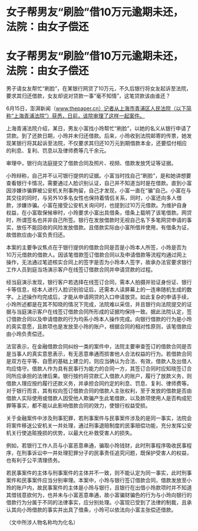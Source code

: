 # 女子帮男友“刷脸”借10万元逾期未还，法院：由女子偿还

# 女子帮男友“刷脸”借10万元逾期未还，法院：由女子偿还

男子请女友帮忙“刷脸”，在某银行网贷了10万元，不久后银行将女友起诉至法院，要求其归还借款，女友却说对贷款一事“毫不知情”，这笔贷款该由谁还？

6月15日，澎湃新闻（www.thepaper.cn）记者从上海市青浦区人民法院（以下简称“上海青浦法院”）获悉，日前，该院审理了这样一起案件。

上海青浦法院介绍，某日，男友小富找小玲帮忙“刷脸”，以她的名义从银行申请了贷款。到了还款日期，小玲并未归还借款。后来，小玲收到法院邮寄的传票，她发现某银行将其起诉至法院，不仅要求其归还10万元到期借款本金，还要偿付相应的利息、复利、罚息以及律师费等几千余元。

审理中，银行向法庭提交了借款合同及照片、视频、借款发放凭证等证据。

小玲辩称，自己并不认可银行提供的证据。小富当时找自己“刷脸”，是和她讲想要查看银行卡情况，需要通过人脸识别认证，自己并不知道当时是在借款。直到小富因涉嫌诈骗罪被公安机关刑事拘留，自己才发现，小富一直在“骗”自己。小富在与其交往的同时，与另外10多名女性也保持着情侣关系，同时，小富还向多人借款，涉嫌诈骗。小富在接受公安机关询问时，也提到过10万元借款。为维护自身权益，在小富取保候审时，小玲要求小富出具借条，借条上载明了该笔借款。网贷时，所谓签名也并非自己所签。银行在发放借款时无视自己名下多笔网贷申请的事实，放任不能回收的风险发放借款。且借款实际由小富所借并使用，有借条为证，故借款应由小富负责归还。

本案的主要争议焦点在于银行提供的借款合同是否是小玲本人所签，小玲是否为10万元借款的借款人。因该笔借款签订借款合同以及申请借款等流程均通过网上操作，无法通过笔迹核实合同上的签字是否为小玲本人签字，故承办法官要求银行工作人员到庭当场演示客户在线签订借款合同并申请贷款的过程。

经当庭演示发现，银行客户若选择在线签订合同，需本人拍摄并验证身份证、银行卡等信息，经本人进行人脸识别验证后，还需本人读屏幕上的一连串随机生成的数字。上述操作均完成后，才能从申请网贷的入口申请放贷。如此复杂的申请手续，小玲所述都是在其不知晓的情况下完成，法院难以采信，并且银行向法院提交的证据与当庭演示客户在线签订借款合同所形成的证据均保持一致。据此法院认定，签订借款合同以及申请借款的行为均系小玲本人操作完成。向银行借款的行为是小玲的真实意愿，且款项也是发放至小玲的账户，根据合同的相对性原则，该笔借款应由小玲负责偿还。

法官表示，在金融借款合同纠纷一类的案件中，法院主要审查签订的借款合同是否是当事人的真实意思表示，有无恶意串通而损害他人合法权益的行为。若借款合同是双方在平等、自愿的基础上建立的，则应当确认为合法、有效，借款人及出借人均应恪守。借款人作为具有民事行为能力的合同一方，其签订合同时应知晓签订合同所应承担的法律后果。银行按约将贷款汇入借款人的账户，履行了放款义务，则借款人理应按约履行还款义务，并承担合同约定的利息、罚息、复利、律师费等。对于银行而言，其有权向签订借款合同的借款人主张权利，至于发放的借款是否由借款人实际使用或借款人因受他人欺骗产生此笔借款，以及款项使用人是否构成犯罪等事实，都不能以此影响借款合同的效力，使银行权益受损。

关于金融案件中涉及刑事犯罪，若刑事案件与民事案件涉及的是同一事实，法院会将案件移送公安机关一并处理，通过刑事退赔制度的民事赔偿功能，充分发挥公安机关行使追赃挽损的优势，以最大化补救受害人的损失。

例如，若银行工作人员与小富恶意串通，骗取小玲钱财，此时刑事程序吸收民事程序，在刑事诉讼中一并处理犯罪分子的民事责任追究问题，既保护受害人的权益，也有利于公平清理债务。

若民事案件的主体与刑事案件的主体并不一致，则不能认定为同一事实，此时刑事案件和民事案件应当分别审理。本案中，小玲与银行签订借款合同，借款发放至小玲的账户内，故民事案件的主体是小玲与银行，且银行在出借小玲款项时并不知道其借钱意欲何为，也并未与小富恶意串通，故小富骗财骗色的行为与小玲向银行的借款行为分属于不同的法律事实，应分别处理。小富现已受到了法律的制裁，且承认其向小玲借款的事实并出具了借条，小玲可以依法向小富主张偿还借款。

（文中所涉人物名称均为化名）

